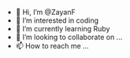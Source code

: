- 👋 Hi, I’m @ZayanF
- 👀 I’m interested in coding
- 🌱 I’m currently learning Ruby
- 💞️ I’m looking to collaborate on ...
- 📫 How to reach me ...

<!---
ZayanF/ZayanF is a ✨ special ✨ repository because its `README.md` (this file) appears on your GitHub profile.
You can click the Preview link to take a look at your changes.
--->
